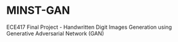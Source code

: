 # MINST-GAN
ECE417 Final Project - Handwritten Digit Images Generation using Generative Adversarial Network (GAN)
